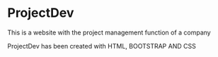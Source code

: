 # ProjectDev
This is a website with the project management function of a company

ProjectDev has been created with HTML, BOOTSTRAP AND CSS
